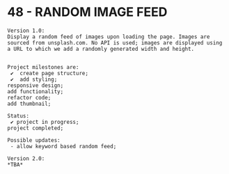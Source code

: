 # 48 - RANDOM IMAGE FEED

    Version 1.0:
    Display a random feed of images upon loading the page. Images are sourced from unsplash.com. No API is used; images are displayed using a URL to which we add a randomly generated width and height.


    Project milestones are:
     ✔  create page structure;
     ✔  add styling;
    responsive design;
    add functionality;
    refactor code;
    add thumbnail;

    Status:
     ✔ project in progress;
    project completed;

    Possible updates:
     - allow keyword based random feed;

    Version 2.0:
    *TBA*
